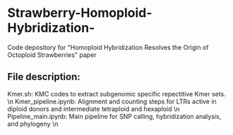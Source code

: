 # Strawberry-Homoploid-Hybridization-
Code depository for "Homoploid Hybridization Resolves the Origin of Octoploid Strawberries" paper
## File description:  
Kmer.sh: KMC codes to extract subgenomic specific repectitive Kmer sets. \n
Kmer_pipeline.ipynb: Alignment and counting steps for LTRs active in diploid donors and intermediate tetraploid and hexaploid \n
Pipeline_main.ipynb: Main pipeline for SNP calling, hybridization analysis, and phylogeny \n

